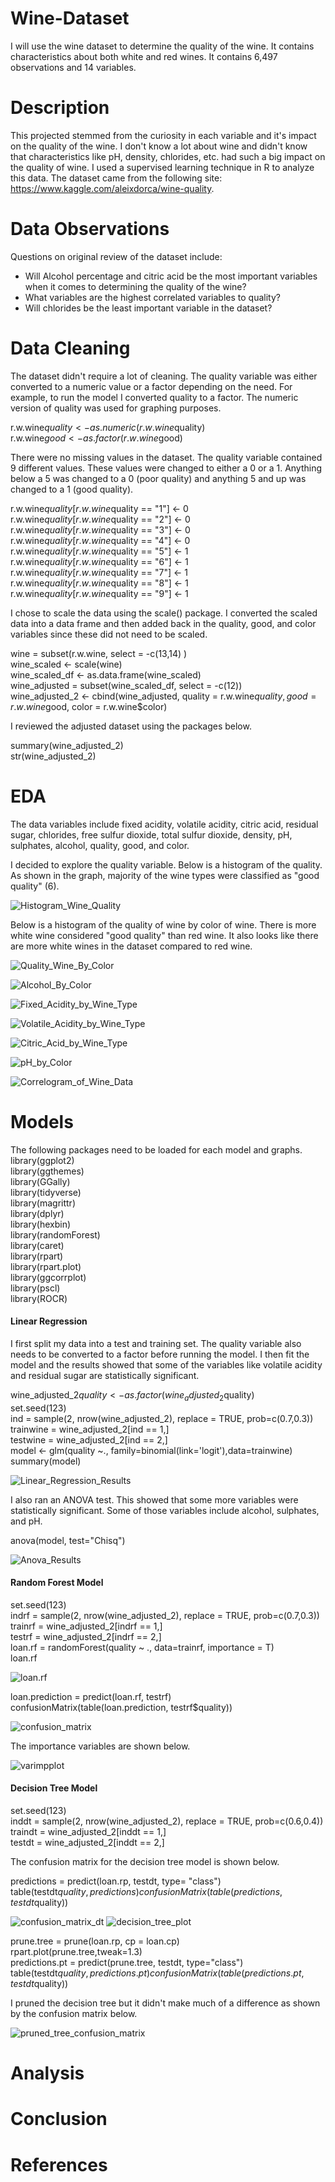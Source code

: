 # Wine-Dataset
I will use the wine dataset to determine the quality of the wine.  It contains characteristics about both white and red wines.  It contains 6,497 observations and 14 variables.  

# Description
This projected stemmed from the curiosity in each variable and it's impact on the quality of the wine.  I don't know a lot about wine and didn't know that characteristics like pH, density, chlorides, etc. had such a big impact on the quality of wine.  I used a supervised learning technique in R to analyze this data.  The dataset came from the following site: https://www.kaggle.com/aleixdorca/wine-quality. 

# Data Observations
Questions on original review of the dataset include:

* Will Alcohol percentage and citric acid be the most important variables when it comes to determining the quality of the wine?
* What variables are the highest correlated variables to quality?
* Will chlorides be the least important variable in the dataset?

# Data Cleaning
The dataset didn't require a lot of cleaning. The quality variable was either converted to a numeric value or a factor depending on the need.  For example, to run the model I converted quality to a factor.  The numeric version of quality was used for graphing purposes.

r.w.wine$quality <- as.numeric(r.w.wine$quality)                                                                                         
r.w.wine$good <- as.factor(r.w.wine$good)

There were no missing values in the dataset.  The quality variable contained 9 different values.  These values were changed to either a 0 or a 1.  Anything below a 5 was changed to a 0 (poor quality) and anything 5 and up was changed to a 1 (good quality).

r.w.wine$quality[r.w.wine$quality == "1"] <- 0                                                                                           
r.w.wine$quality[r.w.wine$quality == "2"] <- 0                                                                                           
r.w.wine$quality[r.w.wine$quality == "3"] <- 0                                                                                           
r.w.wine$quality[r.w.wine$quality == "4"] <- 0                                                                                           
r.w.wine$quality[r.w.wine$quality == "5"] <- 1                                                                                           
r.w.wine$quality[r.w.wine$quality == "6"] <- 1                                                                                           
r.w.wine$quality[r.w.wine$quality == "7"] <- 1                                                                                           
r.w.wine$quality[r.w.wine$quality == "8"] <- 1                                                                                           
r.w.wine$quality[r.w.wine$quality == "9"] <- 1                                                                                           

I chose to scale the data using the scale() package.  I converted the scaled data into a data frame and then added back in the quality, good, and color variables since these did not need to be scaled.

wine = subset(r.w.wine, select = -c(13,14) )                                                                                             
wine_scaled <- scale(wine)                                                                                                               
wine_scaled_df <- as.data.frame(wine_scaled)                                                                                             
wine_adjusted = subset(wine_scaled_df, select = -c(12))                                                                                 
wine_adjusted_2 <- cbind(wine_adjusted, quality = r.w.wine$quality, good = r.w.wine$good, color = r.w.wine$color)                       

I reviewed the adjusted dataset using the packages below.

summary(wine_adjusted_2)                                                                                                                 
str(wine_adjusted_2)                                                                                                                     

# EDA
The data variables include fixed acidity, volatile acidity, citric acid, residual sugar, chlorides, free sulfur dioxide, total sulfur dioxide, density, pH, sulphates, alcohol, quality, good, and color.

I decided to explore the quality variable.  Below is a histogram of the quality. As shown in the graph, majority of the wine types were classified as "good quality" (6).

![Histogram_Wine_Quality](Histogram_Wine_Quality.PNG)

Below is a histogram of the quality of wine by color of wine.  There is more white wine considered "good quality" than red wine.  It also looks like there are more white wines in the dataset compared to red wine.

![Quality_Wine_By_Color](Quality_Wine_By_Color.PNG)

![Alcohol_By_Color](Alcohol_By_Color.PNG)

![Fixed_Acidity_by_Wine_Type](Fixed_Acidity_by_Wine_Type.PNG)

![Volatile_Acidity_by_Wine_Type](Volatile_Acidity_by_Wine_Type.PNG)

![Citric_Acid_by_Wine_Type](Citric_Acid_by_Wine_Type.PNG)

![pH_by_Color](pH_by_Color.PNG)

![Correlogram_of_Wine_Data](Correlogram_of_Wine_Data.PNG)

# Models
The following packages need to be loaded for each model and graphs.
library(ggplot2)                                                                                                                         
library(ggthemes)                                                                                                                       
library(GGally)                                                                                                                         
library(tidyverse)                                                                                                                       
library(magrittr)                                                                                                                       
library(dplyr)                                                                                                                           
library(hexbin)                                                                                                                         
library(randomForest)                                                                                                                   
library(caret)                                                                                                                           
library(rpart)                                                                                                                           
library(rpart.plot)                                                                                                                     
library(ggcorrplot)                                                                                                                     
library(pscl)                                                                                                                           
library(ROCR)                                                                                                                           

#### Linear Regression
I first split my data into a test and training set.  The quality variable also needs to be converted to a factor before running the model.  I then fit the model and the results showed that some of the variables like volatile acidity and residual sugar are statistically significant.

wine_adjusted_2$quality <- as.factor(wine_adjusted_2$quality)                                                                           
set.seed(123)                                                                                                                           
ind = sample(2, nrow(wine_adjusted_2), replace = TRUE, prob=c(0.7,0.3))                                                                 
trainwine = wine_adjusted_2[ind == 1,]                                                                                                   
testwine = wine_adjusted_2[ind == 2,]                                                                                                   
model <- glm(quality ~., family=binomial(link='logit'),data=trainwine)                                                                   
summary(model)                                                                                                                           

![Linear_Regression_Results](Linear_Regression_Results.PNG)

I also ran an ANOVA test.  This showed that some more variables were statistically significant.  Some of those variables include alcohol, sulphates, and pH.

anova(model, test="Chisq")                                                                                                               

![Anova_Results](Anova_Results.PNG)

#### Random Forest Model
set.seed(123)                                                                                                                           
indrf = sample(2, nrow(wine_adjusted_2), replace = TRUE, prob=c(0.7,0.3))                                                               
trainrf = wine_adjusted_2[indrf == 1,]                                                                                                   
testrf = wine_adjusted_2[indrf == 2,]                                                                                                   
loan.rf = randomForest(quality ~ ., data=trainrf, importance = T)                                                                       
loan.rf                                                                                                                                 

![loan.rf](loan.rf.PNG)

loan.prediction = predict(loan.rf, testrf)                                                                                               
confusionMatrix(table(loan.prediction, testrf$quality))                                                                                 

![confusion_matrix](confusion_matrix.PNG)

The importance variables are shown below.

![varimpplot](varimpplot.PNG)

#### Decision Tree Model
set.seed(123)                                                                                                                           
inddt = sample(2, nrow(wine_adjusted_2), replace = TRUE, prob=c(0.6,0.4))                                                               
traindt = wine_adjusted_2[inddt == 1,]                                                                                                   
testdt = wine_adjusted_2[inddt == 2,]                                                                                                   

The confusion matrix for the decision tree model is shown below.

predictions = predict(loan.rp, testdt, type= "class")                                                                                   
table(testdt$quality, predictions)                                                                                                       
confusionMatrix(table(predictions, testdt$quality))                                                                                     

![confusion_matrix_dt](confusion_matrix_dt.PNG)
![decision_tree_plot](decision_tree_plot.PNG)

prune.tree = prune(loan.rp, cp = loan.cp)                                                                                               
rpart.plot(prune.tree,tweak=1.3)                                                                                                         
predictions.pt = predict(prune.tree, testdt, type="class")                                                                               
table(testdt$quality, predictions.pt)                                                                                                   
confusionMatrix(table(predictions.pt, testdt$quality))                                                                                   

I pruned the decision tree but it didn't make much of a difference as shown by the confusion matrix below.

![pruned_tree_confusion_matrix](pruned_tree_confusion_matrix.PNG)

# Analysis


# Conclusion



# References
